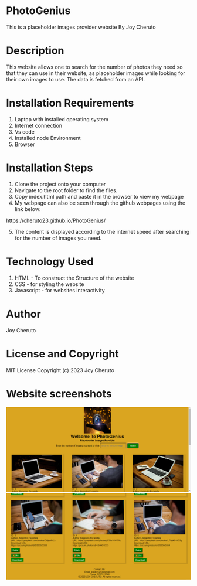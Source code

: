 # PhotoGenius
This is a placeholder images provider website
By Joy Cheruto

# Description
This website allows one to search for the number of photos they need so that they can use in their website, as placeholder images while looking for their own images to use. The data is fetched from an API.

# Installation Requirements
1. Laptop with installed operating system
2. Internet connection
3. Vs code
4. Installed node Environment
5. Browser

# Installation Steps
1. Clone the project onto your computer
2. Navigate to the root folder to find the files.
3. Copy index.html path and paste it in the browser to view my webpage
4. My webpage can also be seen through the github webpages using the link below:

  https://cheruto23.github.io/PhotoGenius/

5. The content is displayed according to the internet speed after searching for the number of images you need.

# Technology Used
1. HTML - To construct the Structure of the website
2. CSS - for styling the website
3. Javascript - for websites interactivity

# Author
Joy Cheruto

# License and Copyright
MIT License Copyright (c) 2023 Joy Cheruto

# Website screenshots
<img src="./images/Capture.PNG">
<img src="./images/Capture1.PNG">
